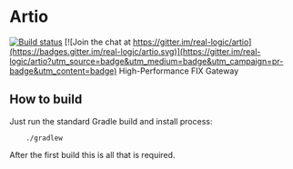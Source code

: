 # Artio

[![Build status](https://ci.appveyor.com/api/projects/status/js244x1yn26m1nhw/branch/master?svg=true)](https://ci.appveyor.com/project/RichardWarburton/artio/branch/master)
[![Join the chat at https://gitter.im/real-logic/artio](https://badges.gitter.im/real-logic/artio.svg)](https://gitter.im/real-logic/artio?utm_source=badge&utm_medium=badge&utm_campaign=pr-badge&utm_content=badge)
High-Performance FIX Gateway

## How to build

Just run the standard Gradle build and install process:

```
    ./gradlew
```

After the first build this is all that is required.
